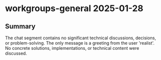 # workgroups-general 2025-01-28

## Summary
The chat segment contains no significant technical discussions, decisions, or problem-solving. The only message is a greeting from the user 'realist'. No concrete solutions, implementations, or technical content were discussed.
